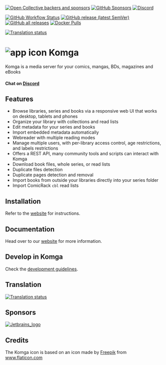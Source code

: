 [![Open Collective backers and sponsors](https://img.shields.io/opencollective/all/komga?label=OpenCollective%20Sponsors&color=success)](https://opencollective.com/komga) [![GitHub Sponsors](https://img.shields.io/github/sponsors/gotson?label=Github%20Sponsors&color=success)](https://github.com/sponsors/gotson)
[![Discord](https://img.shields.io/discord/678794935368941569?label=Discord&color=blue)](https://discord.gg/TdRpkDu)

[![GitHub Workflow Status](https://img.shields.io/github/actions/workflow/status/gotson/komga/tests.yml?branch=master)](https://github.com/gotson/komga/actions?query=workflow%3ATests+branch%3Amaster)
[![GitHub release (latest SemVer)](https://img.shields.io/github/v/release/gotson/komga?color=blue&label=download&sort=semver)](https://github.com/gotson/komga/releases) [![GitHub all releases](https://img.shields.io/github/downloads/gotson/komga/total?color=blue&label=github%20downloads)](https://github.com/gotson/komga/releases)
[![Docker Pulls](https://img.shields.io/docker/pulls/gotson/komga)](https://hub.docker.com/r/gotson/komga)

[![Translation status](https://hosted.weblate.org/widgets/komga/-/webui/svg-badge.svg)](https://hosted.weblate.org/engage/komga/)

# ![app icon](./.github/readme-images/app-icon.png) Komga

Komga is a media server for your comics, mangas, BDs, magazines and eBooks

#### Chat on [Discord](https://discord.gg/TdRpkDu)

## Features

- Browse libraries, series and books via a responsive web UI that works on desktop, tablets and phones
- Organize your library with collections and read lists
- Edit metadata for your series and books
- Import embedded metadata automatically
- Webreader with multiple reading modes
- Manage multiple users, with per-library access control, age restrictions, and labels restrictions
- Offers a REST API, many community tools and scripts can interact with Komga
- Download book files, whole series, or read lists
- Duplicate files detection
- Duplicate pages detection and removal
- Import books from outside your libraries directly into your series folder
- Import ComicRack `cbl` read lists

## Installation

Refer to the [website](https://komga.org/docs/category/installation) for instructions.

## Documentation

Head over to our [website](https://komga.org) for more information.

## Develop in Komga

Check the [development guidelines](./DEVELOPING.md).

## Translation

[![Translation status](https://hosted.weblate.org/widgets/komga/-/webui/horizontal-auto.svg)](https://hosted.weblate.org/engage/komga/)

## Sponsors

[![Jetbrains_logo](./.github/readme-images/sponsors-jetbrains.png)](https://www.jetbrains.com/?from=Komga)

## Credits

The Komga icon is based on an icon made by [Freepik](https://www.freepik.com/home) from www.flaticon.com
